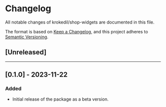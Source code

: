 # Changelog

All notable changes of krokedil/shop-widgets are documented in this file.

The format is based on [Keep a Changelog](https://keepachangelog.com/en/1.0.0/),
and this project adheres to [Semantic Versioning](https://semver.org/spec/v2.0.0.html).

## [Unreleased]

------------------

## [0.1.0] - 2023-11-22

### Added

* Initial release of the package as a beta version.
